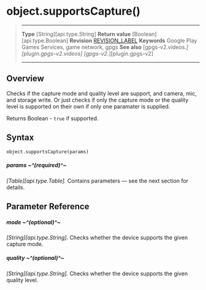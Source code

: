 # object.supportsCapture()

> --------------------- ------------------------------------------------------------------------------------------
> __Type__              [String][api.type.String]
> __Return value__      [Boolean][api.type.Boolean]
> __Revision__          [REVISION_LABEL](REVISION_URL)
> __Keywords__          Google Play Games Services, game network, gpgs
> __See also__          [gpgs-v2.videos.*][plugin.gpgs-v2.videos]
>                       [gpgs-v2.*][plugin.gpgs-v2]
> --------------------- ------------------------------------------------------------------------------------------

## Overview

Checks if the capture mode and quality level are support, and camera, mic, and storage write. Or just checks if only the capture mode or the quality level is supported on their own if only one paramater is supplied.

Returns Boolean - `true` if supported.

## Syntax

	object.supportsCapture(params)

##### params ~^(required)^~
_[Table][api.type.Table]._ Contains parameters — see the next section for details.

## Parameter Reference

##### mode ~^(optional)^~
_[String][api.type.String]._ Checks whether the device supports the given capture mode.

##### quality ~^(optional)^~
_[String][api.type.String]._ Checks whether the device supports the given quality level.